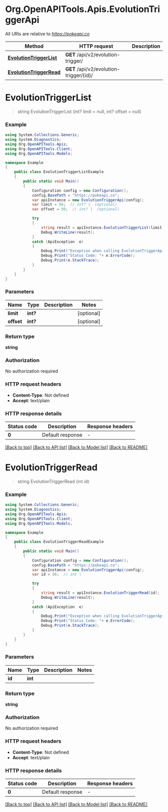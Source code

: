 # Org.OpenAPITools.Apis.EvolutionTriggerApi

All URIs are relative to *https://pokeapi.co*

Method | HTTP request | Description
------------- | ------------- | -------------
[**EvolutionTriggerList**](EvolutionTriggerApi.md#evolutiontriggerlist) | **GET** /api/v2/evolution-trigger/ | 
[**EvolutionTriggerRead**](EvolutionTriggerApi.md#evolutiontriggerread) | **GET** /api/v2/evolution-trigger/{id}/ | 


<a name="evolutiontriggerlist"></a>
# **EvolutionTriggerList**
> string EvolutionTriggerList (int? limit = null, int? offset = null)



### Example
```csharp
using System.Collections.Generic;
using System.Diagnostics;
using Org.OpenAPITools.Apis;
using Org.OpenAPITools.Client;
using Org.OpenAPITools.Models;

namespace Example
{
    public class EvolutionTriggerListExample
    {
        public static void Main()
        {
            Configuration config = new Configuration();
            config.BasePath = "https://pokeapi.co";
            var apiInstance = new EvolutionTriggerApi(config);
            var limit = 56;  // int? |  (optional) 
            var offset = 56;  // int? |  (optional) 

            try
            {
                string result = apiInstance.EvolutionTriggerList(limit, offset);
                Debug.WriteLine(result);
            }
            catch (ApiException  e)
            {
                Debug.Print("Exception when calling EvolutionTriggerApi.EvolutionTriggerList: " + e.Message );
                Debug.Print("Status Code: "+ e.ErrorCode);
                Debug.Print(e.StackTrace);
            }
        }
    }
}
```

### Parameters

Name | Type | Description  | Notes
------------- | ------------- | ------------- | -------------
 **limit** | **int?**|  | [optional] 
 **offset** | **int?**|  | [optional] 

### Return type

**string**

### Authorization

No authorization required

### HTTP request headers

 - **Content-Type**: Not defined
 - **Accept**: text/plain


### HTTP response details
| Status code | Description | Response headers |
|-------------|-------------|------------------|
| **0** | Default response |  -  |

[[Back to top]](#) [[Back to API list]](../README.md#documentation-for-api-endpoints) [[Back to Model list]](../README.md#documentation-for-models) [[Back to README]](../README.md)

<a name="evolutiontriggerread"></a>
# **EvolutionTriggerRead**
> string EvolutionTriggerRead (int id)



### Example
```csharp
using System.Collections.Generic;
using System.Diagnostics;
using Org.OpenAPITools.Apis;
using Org.OpenAPITools.Client;
using Org.OpenAPITools.Models;

namespace Example
{
    public class EvolutionTriggerReadExample
    {
        public static void Main()
        {
            Configuration config = new Configuration();
            config.BasePath = "https://pokeapi.co";
            var apiInstance = new EvolutionTriggerApi(config);
            var id = 56;  // int | 

            try
            {
                string result = apiInstance.EvolutionTriggerRead(id);
                Debug.WriteLine(result);
            }
            catch (ApiException  e)
            {
                Debug.Print("Exception when calling EvolutionTriggerApi.EvolutionTriggerRead: " + e.Message );
                Debug.Print("Status Code: "+ e.ErrorCode);
                Debug.Print(e.StackTrace);
            }
        }
    }
}
```

### Parameters

Name | Type | Description  | Notes
------------- | ------------- | ------------- | -------------
 **id** | **int**|  | 

### Return type

**string**

### Authorization

No authorization required

### HTTP request headers

 - **Content-Type**: Not defined
 - **Accept**: text/plain


### HTTP response details
| Status code | Description | Response headers |
|-------------|-------------|------------------|
| **0** | Default response |  -  |

[[Back to top]](#) [[Back to API list]](../README.md#documentation-for-api-endpoints) [[Back to Model list]](../README.md#documentation-for-models) [[Back to README]](../README.md)

